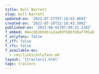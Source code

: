 ```yaml
---
title: Bull Barrett
slug: bull-barrett
updated-on: '2022-07-27T07:18:02.069Z'
created-on: '2022-07-26T22:18:43.300Z'
published-on: '2022-08-01T07:09:31.218Z'
f_embed: 66ecd61b9dbca2aa9dfb06fd8af705a8
f_onlyfans: false
f_jff: false
f_rfc: false
f_available-on:
  - cms/links/onlyfans.md
layout: '[trailers].html'
tags: trailers
---
```


‍
